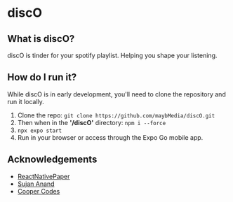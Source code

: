 # discO
## What is discO?
discO is tinder for your spotify playlist. Helping you shape your listening.
## How do I run it?
While discO is in early development, you'll need to clone the repository and run it locally.
1. Clone the repo: ``` git clone https://github.com/maybMedia/discO.git ```
2. Then when in the **'/discO'** directory: ```npm i --force```
3. ```npx expo start```
4. Run in your browser or access through the Expo Go mobile app.
## Acknowledgements
- [ReactNativePaper](https://callstack.github.io/react-native-paper/)
- [Sujan Anand](https://www.youtube.com/watch?v=mVd8XQ9Pl-0)
- [Cooper Codes](https://youtu.be/1PWDxgqLmDA)
